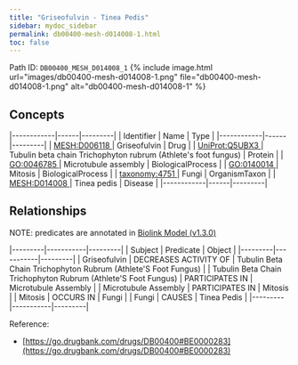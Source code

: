 ```yaml
---
title: "Griseofulvin - Tinea Pedis"
sidebar: mydoc_sidebar
permalink: db00400-mesh-d014008-1.html
toc: false 
---
```



Path ID: `DB00400_MESH_D014008_1`
{% include image.html url="images/db00400-mesh-d014008-1.png" file="db00400-mesh-d014008-1.png" alt="db00400-mesh-d014008-1" %}

## Concepts

|------------|------|---------|
| Identifier | Name | Type    |
|------------|------|---------|
| <a href="https://identifiers.org/MESH:D006118">MESH:D006118 </a> | Griseofulvin | Drug |
| <a href="https://identifiers.org/UniProt:Q5UBX3">UniProt:Q5UBX3 </a> | Tubulin beta chain Trichophyton rubrum (Athlete's foot fungus) | Protein |
| <a href="https://identifiers.org/GO:0046785">GO:0046785 </a> | Microtubule assembly | BiologicalProcess |
| <a href="https://identifiers.org/GO:0140014">GO:0140014 </a> | Mitosis | BiologicalProcess |
| <a href="https://identifiers.org/taxonomy:4751">taxonomy:4751 </a> | Fungi | OrganismTaxon |
| <a href="https://identifiers.org/MESH:D014008">MESH:D014008 </a> | Tinea pedis | Disease |
|------------|------|---------|

## Relationships


NOTE: predicates are annotated in <a href="https://github.com/biolink/biolink-model/releases/tag/v1.3.0">Biolink Model (v1.3.0)</a>

|---------|-----------|---------|
| Subject | Predicate | Object  |
|---------|-----------|---------|
| Griseofulvin | DECREASES ACTIVITY OF | Tubulin Beta Chain Trichophyton Rubrum (Athlete'S Foot Fungus) |
| Tubulin Beta Chain Trichophyton Rubrum (Athlete'S Foot Fungus) | PARTICIPATES IN | Microtubule Assembly |
| Microtubule Assembly | PARTICIPATES IN | Mitosis |
| Mitosis | OCCURS IN | Fungi |
| Fungi | CAUSES | Tinea Pedis |
|---------|-----------|---------|

Reference: 
  - [https://go.drugbank.com/drugs/DB00400#BE0000283](https://go.drugbank.com/drugs/DB00400#BE0000283)
